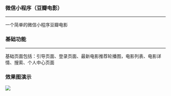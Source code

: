 ### 微信小程序（豆瓣电影）
*****
一个简单的微信小程序豆瓣电影

### 基础功能
*****
基础页面包括：引导页面、登录页面、最新电影推荐轮播图，电影列表、电影详情、搜索、个人中心页面

### 效果图演示
![](https://cl.ly/0D2d1g1Q3J2c/download/Screen%20Recording%202018-04-14%20at%2005.26%20%E4%B8%8B%E5%8D%88.gif)
  


